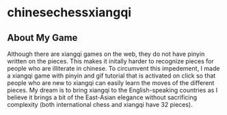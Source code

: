 # chinesechessxiangqi
## About My Game

Although there are xiangqi games on the web, they do not have pinyin written on the pieces. This makes it initally harder to recognize pieces for people who are illiterate in chinese. To circumvent this impedement,
I made a xiangqi game with pinyin and gif tutorial that is activated on click so that people who are new to xiangqi can easily learn the moves of the different pieces. My dream is to bring xiangqi to the English-speaking countries as I believe it brings a bit of the East-Asian elegance without sacrificing complexity (both international chess and xiangqi have 32 pieces).



